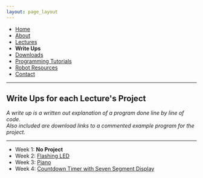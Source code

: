 ```yaml
---
layout: page_layout
---
```

* [Home](../index.md)
* [About](About.md)
* [Lectures](Lectures.md)
* **Write Ups**
* [Downloads](Downloads.md)
* [Programming Tutorials](Programming_Tutorials.md)
* [Robot Resources](Robot_Resources.md)
* [Contact](Contact.md)

* * *
## Write Ups for each Lecture's Project
_A write up is a written out explanation of a program done line by line of code._  
_Also included are download links to a commented example program for the project._    
* * *

* Week 1: **No Project**
* Week 2: [Flashing LED](write_ups/Week_2.md)
* Week 3: [Piano](write_ups/Week_3.md)
* Week 4: [Countdown Timer with Seven Segment Display](write_ups/Week_4.md)
